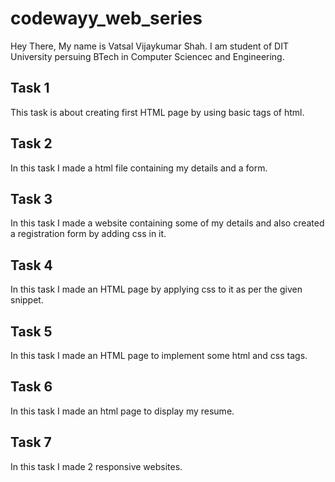 # codewayy_web_series

Hey There, My name is Vatsal Vijaykumar Shah.
I am student of DIT University persuing BTech in Computer Sciencec and Engineering.

## Task 1 

This task is about creating first HTML page by using basic tags of html.

## Task 2

In this task I made a html file containing my details and a form.

## Task 3

In this task I made a website containing some of my details and also created a registration form by adding css in it.

## Task 4 

In this task I made an HTML page by applying css to it as per the given snippet. 

## Task 5

In this task I made an HTML page to implement some html and css tags.

## Task 6

In this task I made an html page to display my resume.

## Task 7

In this task I made 2 responsive websites. 